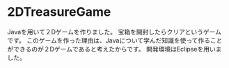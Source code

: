 # 2DTreasureGame

Javaを用いて２Dゲームを作りました。
宝箱を開封したらクリアというゲームです。
このゲームを作った理由は、Javaについて学んだ知識を使って作ることができるのが２Dゲームであると考えたからです。
開発環境はEclipseを用いました。

